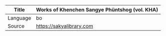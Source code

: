 |Title | Works of Khenchen Sangye Phüntshog (vol. KHA) 
| --- | --- 
|Language | bo
|Source | https://sakyalibrary.com
